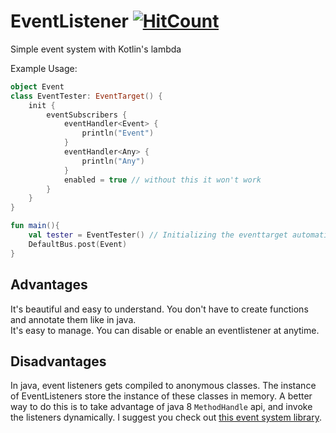 # EventListener [![HitCount](http://hits.dwyl.com/Enteerman/EventListener.svg)](http://hits.dwyl.com/Enteerman/EventListener)
Simple event system with Kotlin's lambda

Example Usage:
```kotlin
object Event
class EventTester: EventTarget() {
    init {
        eventSubscribers {
            eventHandler<Event> {
                println("Event")
            }
            eventHandler<Any> {
                println("Any")
            }
            enabled = true // without this it won't work
        }
    }
}

fun main(){
    val tester = EventTester() // Initializing the eventtarget automatically subscribes it because it sets enabled to true
    DefaultBus.post(Event)
}
```
## Advantages

It's beautiful and easy to understand. You don't have to create functions and annotate them like in java.  
It's easy to manage. You can disable or enable an eventlistener at anytime.

## Disadvantages

In java, event listeners gets compiled to anonymous classes. The instance of EventListeners store the instance of these classes in memory. A better way to do this is to take advantage of java 8 `MethodHandle` api, and invoke the listeners dynamically. I suggest you check out [this event system library](https://github.com/cookiedragon234/EventDispatcher).
